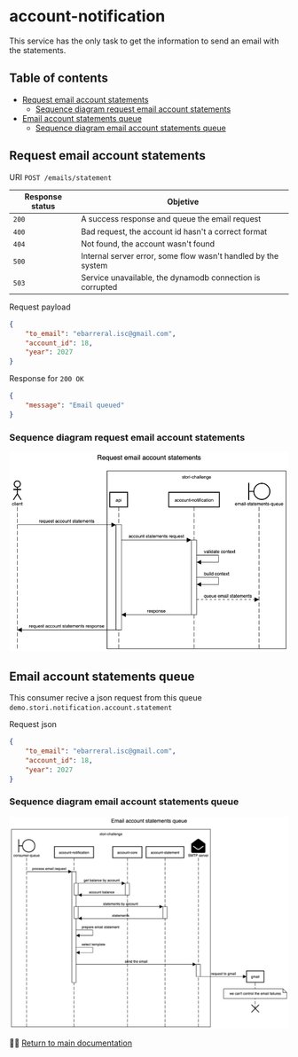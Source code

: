 # account-notification

This service has the only task to get the information to send an email with the statements.

## Table of contents

* [Request email account statements](#request-email-account-statements)
    - [Sequence diagram request email account statements](#sequence-diagram-request-email-account-statments)
* [Email account statements queue](#email-account-statements-queue)
    - [Sequence diagram email account statements queue](#sequence-email-account-statements-queue)

## Request email account statements
URI `POST /emails/statement`

Response status | Objetive
--- | ---
`200` | A success response and queue the email request
`400` | Bad request, the account id hasn't a correct format
`404` | Not found, the account wasn't found
`500` | Internal server error, some flow wasn't handled by the system
`503` | Service unavailable, the dynamodb connection is corrupted

Request payload

```json
{
    "to_email": "ebarreral.isc@gmail.com",
    "account_id": 18,
    "year": 2027
}
```

Response for `200 OK`

```json
{
    "message": "Email queued"
}
```

### Sequence diagram request email account statements

![Request email account statements](request-email-account-statements.png)

## Email account statements queue

This consumer recive a json request from this queue `demo.stori.notification.account.statement`

Request json

```json
{
    "to_email": "ebarreral.isc@gmail.com",
    "account_id": 18,
    "year": 2027
}
```

### Sequence diagram email account statements queue

![Email account statements queue](email-account-statements-queue.png)

☝🏽 [Return to main documentation](../README.md#table-of-contents)